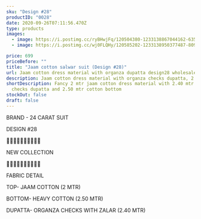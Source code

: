 ```yaml
---
sku: "Design #28"
productID: "0028"
date: 2020-09-26T07:11:56.470Z
type: products
images:
  - image: https://i.postimg.cc/ryBHwjFq/120504380-1233138867044162-6353337601873254590-o.jpg
  - image: https://i.postimg.cc/wj0FLQHy/120585202-1233138950377487-8099449919928515602-o.jpg

price: 699
priceBefore: ""
title: "Jaam cotton salwar suit (Design #28)"
url: Jaam cotton dress material with organza dupatta design28 wholesale
description: Jaam cotton dress material with organza checks dupatta, 2.50 mtr cotton bottom
shortDescription: Fancy 2 mtr jaam cotton dress material with 2.40 mtr organza
  checks dupatta and 2.50 mtr cotton bottom
stockOut: false
draft: false
---
```

BRAND - 24 CARAT SUIT

DESIGN #28

💐💐💐💐💐💐💐💐💐💐

NEW COLLECTION

🌷🌷🌷🌷🌷🌷🌷🌷🌷🌷

FABRIC DETAIL

TOP- JAAM COTTON (2 MTR)

BOTTOM- HEAVY COTTON (2.50 MTR)

DUPATTA- ORGANZA CHECKS WITH ZALAR (2.40 MTR)
